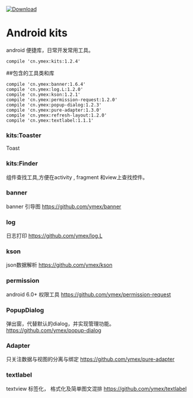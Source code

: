 [ ![Download](https://api.bintray.com/packages/ymex/maven/kits/images/download.svg) ](https://bintray.com/ymex/maven/kits/_latestVersion)

# Android kits

android 便捷库，日常开发常用工具。

```
compile 'cn.ymex:kits:1.2.4'
```

##包含的工具类和库
```
compile 'cn.ymex:banner:1.6.4'
compile 'cn.ymex:log.L:1.2.0'
compile 'cn.ymex:kson:1.2.1'
compile 'cn.ymex:permission-request:1.2.0'
compile 'cn.ymex:popup-dialog:1.2.3'
compile 'cn.ymex:pure-adapter:1.3.0'
compile 'cn.ymex:refresh-layout:1.2.0'
compile 'cn.ymex:textlabel:1.1.1'
```

### kits:Toaster
Toast

### kits:Finder
组件查找工具,方便在activity , fragment 和view上查找控件。

### banner
banner 引导图
https://github.com/ymex/banner

### log 
日志打印
https://github.com/ymex/log.L


### kson
json数据解析
https://github.com/ymex/kson

### permission
android 6.0+ 权限工具
https://github.com/ymex/permission-request

### PopupDialog
弹出窗，代替默认的dialog，并实现管理功能。
https://github.com/ymex/popup-dialog

### Adapter
只关注数据与视图的分离与绑定
https://github.com/ymex/pure-adapter


### textlabel
textview 标签化， 格式化及简单图文混排
https://github.com/ymex/textlabel
